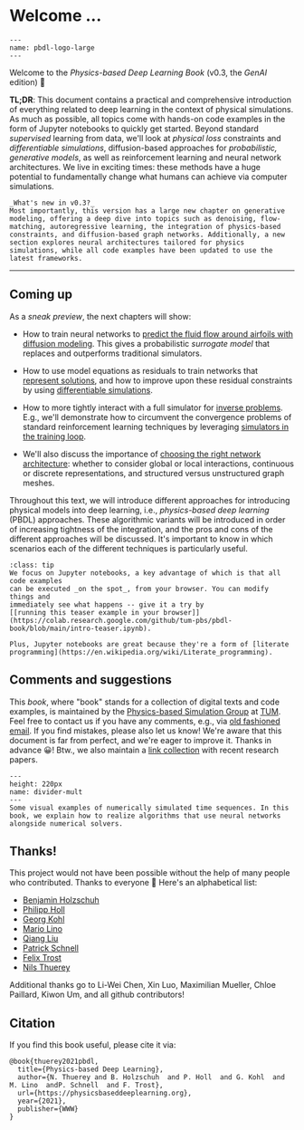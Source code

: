 Welcome ... 
============================

```{figure} resources/logo-xl.jpg
---
name: pbdl-logo-large
---
```

Welcome to the _Physics-based Deep Learning Book_ (v0.3, the _GenAI_ edition) 👋

**TL;DR**: 
This document contains a practical and comprehensive introduction of everything
related to deep learning in the context of physical simulations.
As much as possible, all topics come with hands-on code examples in the 
form of Jupyter notebooks to quickly get started.
Beyond standard _supervised_ learning from data, 
we'll look at _physical loss_ constraints and _differentiable simulations_, 
diffusion-based approaches for _probabilistic, generative models_,
as well as 
reinforcement learning and neural network architectures.
We live in exciting times: these methods have a huge potential to fundamentally change what humans can achieve via computer simulations.

```{note} 
_What's new in v0.3?_
Most importantly, this version has a large new chapter on generative modeling, offering a deep dive into topics such as denoising, flow-matching, autoregressive learning, the integration of physics-based constraints, and diffusion-based graph networks. Additionally, a new section explores neural architectures tailored for physics simulations, while all code examples have been updated to use the latest frameworks.
```

---

## Coming up

As a _sneak preview_, the next chapters will show:

- How to train neural networks to [predict the fluid flow around airfoils with diffusion modeling](probmodels-ddpm-fm). This gives a probabilistic _surrogate model_ that replaces and outperforms  traditional simulators.

- How to use model equations as residuals to train networks that [represent solutions](diffphys-dpvspinn), and how to improve upon these residual constraints by using [differentiable simulations](diffphys-code-sol).

- How to more tightly interact with a full simulator for [inverse problems](diffphys-code-control). E.g., we'll demonstrate how to circumvent the convergence problems of standard reinforcement learning techniques by leveraging [simulators in the training loop](reinflearn-code).

- We'll also discuss the importance of [choosing the right network architecture](supervised-arch): whether to consider global or local interactions, continuous or discrete representations, and structured versus unstructured graph meshes.

Throughout this text,
we will introduce different approaches for introducing physical models
into deep learning, i.e., _physics-based deep learning_ (PBDL) approaches.
These algorithmic variants will be introduced in order of increasing
tightness of the integration, and the pros and cons of the different approaches
will be discussed. It's important to know in which scenarios each of the
different techniques is particularly useful.


```{admonition} Executable code, right here, right now
:class: tip
We focus on Jupyter notebooks, a key advantage of which is that all code examples
can be executed _on the spot_, from your browser. You can modify things and 
immediately see what happens -- give it a try by 
[[running this teaser example in your browser]](https://colab.research.google.com/github/tum-pbs/pbdl-book/blob/main/intro-teaser.ipynb).

Plus, Jupyter notebooks are great because they're a form of [literate programming](https://en.wikipedia.org/wiki/Literate_programming).
```



## Comments and suggestions

This _book_, where "book" stands for a collection of digital texts and code examples,
is maintained by the
[Physics-based Simulation Group](https://ge.in.tum.de) at [TUM](https://www.tum.de). 
Feel free to contact us if you have any comments, e.g., via [old fashioned email](mailto:i15ge@cs.tum.edu).
If you find mistakes, please also let us know! We're aware that this document is far from perfect,
and we're eager to improve it. Thanks in advance 😀! 
Btw., we also maintain a [link collection](https://github.com/thunil/Physics-Based-Deep-Learning) with recent research papers.


```{figure} resources/divider-mult.jpg
---
height: 220px
name: divider-mult
---
Some visual examples of numerically simulated time sequences. In this book, we explain how to realize algorithms that use neural networks alongside numerical solvers.
```


## Thanks!

This project would not have been possible without the help of many people who contributed. Thanks to everyone 🙏 Here's an alphabetical list:

- [Benjamin Holzschuh](https://ge.in.tum.de/about/)
- [Philipp Holl](https://ge.in.tum.de/about/philipp-holl/)
- [Georg Kohl](https://ge.in.tum.de/about/georg-kohl/)
- [Mario Lino](https://ge.in.tum.de/about/mario-lino/)
- [Qiang Liu](https://ge.in.tum.de/about/qiang-liu/)
- [Patrick Schnell](https://ge.in.tum.de/about/patrick-schnell/)
- [Felix Trost](https://ge.in.tum.de/about/)
- [Nils Thuerey](https://ge.in.tum.de/about/n-thuerey/)


Additional thanks go to 
Li-Wei Chen, 
Xin Luo,
Maximilian Mueller,
Chloe Paillard,
Kiwon Um,
and all github contributors!


## Citation

If you find this book useful, please cite it via:
```
@book{thuerey2021pbdl,
  title={Physics-based Deep Learning},
  author={N. Thuerey and B. Holzschuh  and P. Holl  and G. Kohl  and M. Lino  andP. Schnell  and F. Trost},
  url={https://physicsbaseddeeplearning.org},
  year={2021},
  publisher={WWW}
}
```


